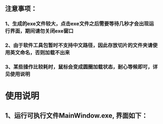 ## 注意事项：
### 1、生成的exe文件较大，点击exe文件之后需要等待几秒才会出现运行界面，期间请勿关闭exe窗口
### 2、由于软件工具包暂时不支持中文路径，因此存放切片的文件夹请使用英文命名，否则加载不出来
### 3、某些操作比较耗时，鼠标会变成圆圈加载状态，耐心等候即可，详见使用说明
# 使用说明
## 1、运行可执行文件MainWindow.exe, 界面如下：


